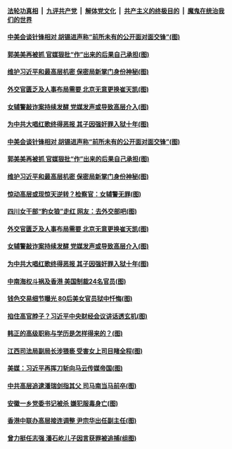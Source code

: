 

####  [法轮功真相](../../../../basic/blob/master/README.md?t=03200301) &nbsp;|&nbsp; [九评共产党](../../../../9ping.md/blob/master/README.md?t=03200301) &nbsp;|&nbsp; [解体党文化](../../../../jtdwh.md/blob/master/README.md?t=03200301)  &nbsp;|&nbsp; [共产主义的终极目的](../../../../gczydzjmd.md/blob/master/README.md?t=03200301) &nbsp;|&nbsp; [魔鬼在统治我们的世界](../../../../mgztzwmdsj.md/blob/master/README.md?t=03200301) 

#### [中美会谈针锋相对 胡锡进声称“前所未有的公开面对面交锋”(图)](../pages/p2/966078.md?t=03200301) 

#### [郭美美再被抓 官媒狠批“作”出来的后果自己承担(图)](../pages/p2/966056.md?t=03200301) 

#### [维护习近平和最高层机密 保密局新掌门身份神秘(图)](../pages/p2/966039.md?t=03200301) 

#### [外交官匮乏及人事布局需要 北京无意更换崔天凯(图)](../pages/p2/965976.md?t=03200301) 

#### [女辅警敲诈案持续发酵 党媒发声或导致高层介入(图)](../pages/p2/965941.md?t=03200301) 

#### [为中共大唱红歌终得恶报 其子因强奸罪入狱十年(图)](../pages/p2/965930.md?t=03200301) 

#### [中美会谈针锋相对 胡锡进声称“前所未有的公开面对面交锋”(图)](../pages/p2/966078.md?t=03200301) 

#### [郭美美再被抓 官媒狠批“作”出来的后果自己承担(图)](../pages/p2/966056.md?t=03200301) 

#### [维护习近平和最高层机密 保密局新掌门身份神秘(图)](../pages/p2/966039.md?t=03200301) 

#### [惊动高层或现惊天逆转？检察官：女辅警无罪(图)](../pages/p2/965940.md?t=03200301) 

#### [四川女干部“豹女狼”走红 网友：去外交部吧(图)](../pages/p2/966045.md?t=03200301) 

#### [外交官匮乏及人事布局需要 北京无意更换崔天凯(图)](../pages/p2/965976.md?t=03200301) 

#### [女辅警敲诈案持续发酵 党媒发声或导致高层介入(图)](../pages/p2/965941.md?t=03200301) 

#### [为中共大唱红歌终得恶报 其子因强奸罪入狱十年(图)](../pages/p2/965930.md?t=03200301) 


#### [中南海权斗祸及香港 美国制裁24名官员(图)](../pages/p2/965836.md?t=03200301) 

#### [钱色交易细节曝光 80后美女官员狱中忏悔(图)](../pages/p2/965818.md?t=03200301) 

#### [掐住高官脖子？习近平中央财经会议讲话透玄机(图)](../pages/p2/965837.md?t=03200301) 

#### [韩正的高级职称与学历是怎样得来的？(图)](../pages/p2/965835.md?t=03200301) 

#### [江西司法局副局长涉猥亵 受害女上司目睹全程(图)](../pages/p2/965812.md?t=03200301) 

#### [美媒：习近平再挥刀斩向马云传媒帝国(图)](../pages/p2/965692.md?t=03200301) 

#### [中共高层追逮潘瑞剑指其父 司马南当马前卒(图)](../pages/p2/965779.md?t=03200301) 


#### [安徽一乡党委书记被杀 嫌犯服毒身亡(图)](../pages/p2/965729.md?t=03200301) 

#### [香港中联办高层接连调整 尹宗华出任副主任(图)](../pages/p2/965709.md?t=03200301) 

#### [曾力挺任志强 潘石屹儿子因言获罪被追捕(组图)](../pages/p2/965615.md?t=03200301) 


